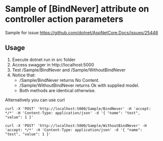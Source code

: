 # Sample of [BindNever] attribute on controller action parameters
Sample for issue https://github.com/dotnet/AspNetCore.Docs/issues/25448

## Usage
1. Execute dotnet run in src folder
2. Access swagger in http://localhost:5000
3. Test /Sample/BindNever and /Sample/WithoutBindNever
4. Notice that:
    - /Sample/BindNever returns No Content.
    - /Sample/WithoutBindNever returns Ok with supplied model.
    - Both methods are identical otherwise.

Alternatively you can use curl

`curl -X 'POST' 'http://localhost:5000/Sample/BindNever' -H 'accept: */*' -H 'Content-Type: application/json' -d '{ "name": "test", "value": 1 }'`

`curl -X 'POST' 'http://localhost:5000/Sample/WithoutBindNever' -H 'accept: */*' -H 'Content-Type: application/json' -d '{ "name": "test", "value": 1 }'`

